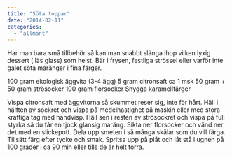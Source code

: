 ```yaml
---
title: "Söta toppar"
date: "2014-02-11"
categories: 
  - "allmant"
---
```


Har man bara små tillbehör så kan man snabbt slänga ihop vilken lyxig dessert ( läs glass) som helst. Bär i frysen, festliga strössel eller varför inte galet söta maränger i fina färger.

100 gram ekologisk äggvita (3-4 ägg) 5 gram citronsaft ca 1 msk 50 gram + 50 gram strösocker 100 gram florsocker Snygga karamellfärger

Vispa citronsaft med äggvitorna så skummet reser sig, inte för hårt. Häll i hälften av sockret och vispa på medelhastighet på maskin eller med stora kraftiga tag med handvisp. Häll sen i resten av strösockret och vispa på full styrka så du får en tjock glansig maräng. Sikta ner florsocker och vänd ner det med en slickepott. Dela upp smeten i så många skålar som du vill färga. Tillsätt färg efter tycke och smak. Spritsa upp på plåt och låt stå i ugnen på 100 grader i ca 90 min eller tills de är helt torra.
